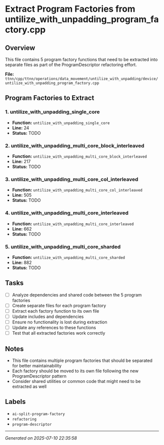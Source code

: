 # Extract Program Factories from untilize_with_unpadding_program_factory.cpp

## Overview
This file contains 5 program factory functions that need to be extracted into separate files as part of the ProgramDescriptor refactoring effort.

**File:** `ttnn/cpp/ttnn/operations/data_movement/untilize_with_unpadding/device/untilize_with_unpadding_program_factory.cpp`

## Program Factories to Extract

### 1. untilize_with_unpadding_single_core
- **Function:** `untilize_with_unpadding_single_core`
- **Line:** 24
- **Status:** TODO

### 2. untilize_with_unpadding_multi_core_block_interleaved
- **Function:** `untilize_with_unpadding_multi_core_block_interleaved`
- **Line:** 217
- **Status:** TODO

### 3. untilize_with_unpadding_multi_core_col_interleaved
- **Function:** `untilize_with_unpadding_multi_core_col_interleaved`
- **Line:** 505
- **Status:** TODO

### 4. untilize_with_unpadding_multi_core_interleaved
- **Function:** `untilize_with_unpadding_multi_core_interleaved`
- **Line:** 662
- **Status:** TODO

### 5. untilize_with_unpadding_multi_core_sharded
- **Function:** `untilize_with_unpadding_multi_core_sharded`
- **Line:** 882
- **Status:** TODO

## Tasks

- [ ] Analyze dependencies and shared code between the 5 program factories
- [ ] Create separate files for each program factory
- [ ] Extract each factory function to its own file
- [ ] Update includes and dependencies
- [ ] Ensure no functionality is lost during extraction
- [ ] Update any references to these functions
- [ ] Test that all extracted factories work correctly

## Notes
- This file contains multiple program factories that should be separated for better maintainability
- Each factory should be moved to its own file following the new ProgramDescriptor pattern
- Consider shared utilities or common code that might need to be extracted as well

## Labels
- `ai-split-program-factory`
- `refactoring`
- `program-descriptor`

---
*Generated on 2025-07-10 22:35:58*
